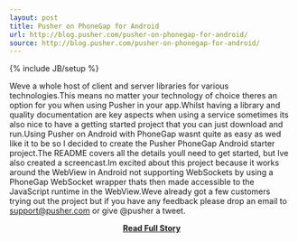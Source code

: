 ```yaml
---
layout: post
title: Pusher on PhoneGap for Android
url: http://blog.pusher.com/pusher-on-phonegap-for-android/
source: http://blog.pusher.com/pusher-on-phonegap-for-android/
---
```

{% include JB/setup %}<p>Weve a whole host of client and server libraries for various technologies.This means no matter your technology of choice theres an option for you when using Pusher in your app.Whilst having a library and quality documentation are key aspects when using a service sometimes its also nice to have a getting started project that you can just download and run.Using Pusher on Android with PhoneGap wasnt quite as easy as wed like it to be so I decided to create the Pusher PhoneGap Android starter project.The README covers all the details youll need to get started, but Ive also created a screencast.Im excited about this project because it works around the WebView in Android not supporting WebSockets by using a PhoneGap WebSocket wrapper thats then made accessible to the JavaScript runtime in the WebView.Weve already got a few customers trying out the project but if you have any feedback please drop an email to support@pusher.com or give @pusher a tweet.</p>
<center><p><a href="http://blog.pusher.com/pusher-on-phonegap-for-android/" style='padding:25px; font-sze:18px; font-weight: bold;'>Read Full Story</a></p></center>
